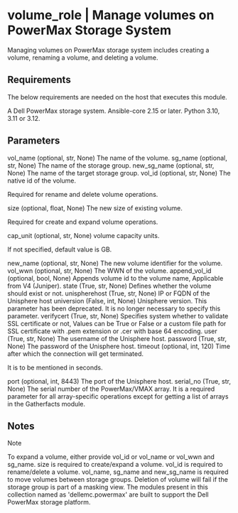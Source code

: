 volume_role | Manage volumes on PowerMax Storage System
=========

Managing volumes on PowerMax storage system includes creating a volume, renaming a volume, and deleting a volume.

Requirements
------------

The below requirements are needed on the host that executes this module.

A Dell PowerMax storage system.
Ansible-core 2.15 or later.
Python 3.10, 3.11 or 3.12.

Parameters
--------------

vol_name (optional, str, None)
The name of the volume.
sg_name (optional, str, None)
The name of the storage group.
new_sg_name (optional, str, None)
The name of the target storage group.
vol_id (optional, str, None)
The native id of the volume.

Required for rename and delete volume operations.

size (optional, float, None)
The new size of existing volume.

Required for create and expand volume operations.

cap_unit (optional, str, None)
volume capacity units.

If not specified, default value is GB.

new_name (optional, str, None)
The new volume identifier for the volume.
vol_wwn (optional, str, None)
The WWN of the volume.
append_vol_id (optional, bool, None)
Appends volume id to the volume name, Applicable from V4 (Juniper).
state (True, str, None)
Defines whether the volume should exist or not.
unispherehost (True, str, None)
IP or FQDN of the Unisphere host
universion (False, int, None)
Unisphere version. This parameter has been deprecated. It is no longer necessary to specify this parameter.
verifycert (True, str, None)
Specifies system whether to validate SSL certificate or not, Values can be True or False or a custom file path for SSL certificate with .pem extension or .cer with base 64 encoding.
user (True, str, None)
The username of the Unisphere host.
password (True, str, None)
The password of the Unisphere host.
timeout (optional, int, 120)
Time after which the connection will get terminated.

It is to be mentioned in seconds.

port (optional, int, 8443)
The port of the Unisphere host.
serial_no (True, str, None)
The serial number of the PowerMax/VMAX array. It is a required parameter for all array-specific operations except for getting a list of arrays in the Gatherfacts module.


Notes
------------

Note

To expand a volume, either provide vol_id or vol_name or vol_wwn and sg_name.
size is required to create/expand a volume.
vol_id is required to rename/delete a volume.
vol_name, sg_name and new_sg_name is required to move volumes between storage groups.
Deletion of volume will fail if the storage group is part of a masking view.
The modules present in this collection named as 'dellemc.powermax' are built to support the Dell PowerMax storage platform.
